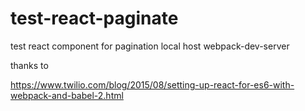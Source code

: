 # test-react-paginate
test react component for pagination local host webpack-dev-server

thanks to 

https://www.twilio.com/blog/2015/08/setting-up-react-for-es6-with-webpack-and-babel-2.html
